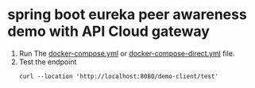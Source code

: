 # spring boot eureka peer awareness demo with API Cloud gateway

1. Run The [docker-compose.yml](docker-compose.yml) or [docker-compose-direct.yml](docker-compose-direct.yml) file.
2. Test the endpoint
    ```shell
    curl --location 'http://localhost:8080/demo-client/test'
    ```